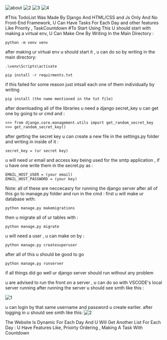 
![about](https://github.com/Masoom-Wahid/todoapi/assets/121297100/73ef1d4e-2527-4732-b589-634a914222d6)
![2](https://github.com/Masoom-Wahid/todoapi/assets/121297100/49b0492f-350f-4285-b294-e50d96731fd7)
![3](https://github.com/Masoom-Wahid/todoapi/assets/121297100/6a9f92ed-a199-4ab3-86b6-ed0e19416ee0)
![4](https://github.com/Masoom-Wahid/todoapi/assets/121297100/6e126f58-a5f0-479e-a141-a234ee5b9e48)

#This TodoList Was Made By Django And HTML/CSS and Js Only And No Front-End Framework, U Can Have Tasks For Each Day and other features Like Priority , TaskCountdown
#To Start Using This U should start with making a virtual env, U Can Make One By Writing In the Main Directory :
```
python -m venv venv
```
after making ur virtual env u should start it , u can do so by writing in the main directory:
```
.\venv\Scripts\activate
```
```
pip install -r requirments.txt
```
if this failed for some reason just intsall each one of them individually by writing
```
pip install (the name mentioned in the txt file)
```

after downloading all of the libraries u need a django secret_key u can get one by going to ur cmd and :
```
>>> from django.core.management.utils import get_random_secret_key
>>> get_random_secret_key()
```
after getting the secret key u can create a new file in the settings.py folder and writing in inside of it :
```
secret_key = (ur secret key)
```

u will need ur email and access key being used for the smtp application , if u have one write them in the secret.py as :
```
EMAIL_HOST_USER = (your email)
EMAIL_HOST_PASSWORD = (your key)
```
Note: all of these are neccecasry for running the django server 
after all of this go to manage.py folder and run in the cmd :
first u  will make ur database with:
```
python manage.py makemigrations
```
then u migrate all of ur tables with :
```
python manage.py migrate
```
u will need a user , u can make on by :
```
python manage.py createsuperuser
```
after all of this u should be good to go
```
python manage.py runserver
```
if all things did go well ur django server should run without any problem 

u are advised to run the front on a server , u can do so with VSCODE's local server running 
after running the server u should see smth like this :

![1](https://github.com/Masoom-Wahid/todoapi/assets/121297100/438b9109-94a4-4810-a925-2dfed2a0321c)

u can login by that same username and password u create earlier.
after logging in u should see smth like this:
![2](https://github.com/Masoom-Wahid/todoapi/assets/121297100/caf70ebd-ae0b-475c-95d3-4fa1b2c46f72)
 
The Website Is Dynamic For Each Day And U Will Get Another List For Each Day :
U Have Features Like,  Prioirty Ordering , Making A  Task With Countdown 








